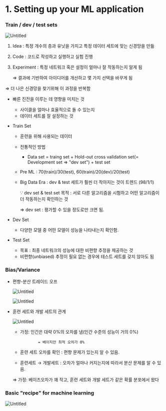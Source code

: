 # 1. Setting up your ML application

### Train / dev / test sets

![Untitled](1%20Setting%20up%20your%20ML%20application%20b86a35ee91a945da81cc685930acf3c8/Untitled.png)

1. Idea : 특정 개수의 층과 유닛을 가지고 특정 데이터 세트에 맞는 신경망을 만듦
2. Code : 코드로 작성하고 실행하고 실험 진행
3. Experiment : 특정 네트워크 혹은 설정이 얼마나 잘 작동하는지 알게 됨
    
    ⇒ 결과에 기반하여 아이디어를 개선하고 몇 가지 선택을 바꾸게 됨
    

⇒ 더 나은 신경망을 찾기위해 이 과정을 반복함

- 빠른 진전을 이루는 데 영향을 미치는 것
    - 사이클을 얼마나 효율적으로 돌 수 있는지
    - 데이터 세트를 잘 설정하는 것
- Train Set
    - 훈련을 위해 사용되는 데이터
    - 전통적인 방법
        - Data set = traing set + Hold-out cross validation set(= Development set ⇒ "dev set") + test set
    - Pre ML : 70(train)/30(test), 60(train)/20(dev)/20(test)
    - Big Data Era : dev & test 세트가 훨씬 더 작아지는 것이 트렌드 (98/1/1)
        
        $\because$  dev set & test set 목적 : 서로 다른 알고리즘을 시험하고 어떤 알고리즘이 더 작동하는지 확인하는 것
        
        ⇒ dev set : 평가할 수 있을 정도로만 크면 됨.
        
- Dev Set
    - 다양한 모델 중 어떤 모델이 성능을 나타내는지 확인함.
- Test Set
    - 목표 : 최종 네트워크의 성능에 대한 비편향 추정을 제공하는 것
    - 비편향(unbiased) 추정이 필요 없는 경우에 테스트 세트를 갖지 않아도 됨

### Bias/Variance

- 편향-분산 트레이드 오프
    
    ![Untitled](1%20Setting%20up%20your%20ML%20application%20b86a35ee91a945da81cc685930acf3c8/Untitled%201.png)
    
    ![Untitled](1%20Setting%20up%20your%20ML%20application%20b86a35ee91a945da81cc685930acf3c8/Untitled%202.png)
    
- 훈련 세트와 개발 세트의 관계
    
    ![Untitled](1%20Setting%20up%20your%20ML%20application%20b86a35ee91a945da81cc685930acf3c8/Untitled%203.png)
    
    - 가정: 인간은 대략 0%의 오차를 냄(인간 수준의 성능이 거의 0%)
        
                  = 베이지안 최적 오차가 0%
        
    - 훈련 세트 오차를 확인 : 편향 문제가 있는지 알 수 있음.
    - 훈련세트 → 개발세트 : 오차가 얼마나 커지는지에 따라서 분산 문제를 알 수 있음.
    
     ⇒  가정: 베이즈오차가 꽤 작고, 훈련 세트와 개발 세트가 같은 확률 분포에서 왔다
    

### Basic "recipe" for machine learning

![Untitled](1%20Setting%20up%20your%20ML%20application%20b86a35ee91a945da81cc685930acf3c8/Untitled%204.png)